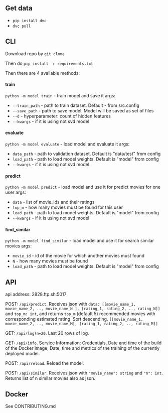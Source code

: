 ## Get data
- `pip install dvc`
- `dvc pull`

## CLI
Download repo by `git clone`

Then do
`pip install -r requirements.txt`

Then there are 4 available methods:

#### train
`python -m model train` - train model and save it
args:
- `--train_path` - path to train dataset. Default - from src.config
- `--save_path` - path to save model. Model will be saved as set of files
- `--d` - hyperparameter: count of hidden features
- `--kwargs` - if it is using not svd model

#### evaluate
`python -m model evaluate` - load model and evaluate it
args:
- `data_path` - path to validation dataset. Default is "data/test" from config
- `load_path` - path to load model weights. Default is "model" from config
- `--kwargs` - if it is using not svd model

#### predict
`python -m model predict` - load model and use it for predict movies for one user
args:
- `data` - list of movie_ids and their ratings
- `top_m` - how many movies must be found for this user
- `load_path` - path to load model weights. Default is "model" from config
- `--kwargs` - if it is using not svd model

#### find_similar
`python -m model find_similar` - load model and use it for search similar movies
args:
- `movie_id` - id of the movie for which another movies must found 
- `N` - how many movies must be found
- `load_path` - path to load model weights. Default is "model" from config


## API
api address: 2828.ftp.sh:5017

POST: `/api/predict`. Receives json with `data: [[movie_name_1, movie_name_2, .., movie_name_N ], [rating_1, rating_2, .., rating_N]]` and `top_m: int`, and returns `top_m` (default 5) recommended movies with corresponding estimated rating. Sort descending. `[[movie_name_1, movie_name_2, .., movie_name_M], [rating_1, rating_2, .., rating_M]]`

GET: `/api/log?n=20`. Last 20 rows of log.

GET: `/api/info`. Service Information: Credentials, Date and time of the build of the Docker image, Date, time and metrics of the training of the currently deployed model.

POST: `/api/reload`. Reload the model.

POST: `/api/similar`. Receives json with `"movie_name": string` and `"n": int`. Returns list of n similar movies also as json.

## Docker
See CONTRIBUTING.md